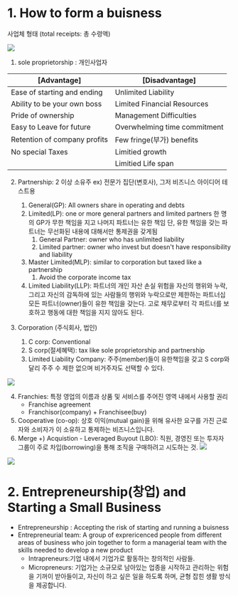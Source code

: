 # 1. How to form a buisness

사업체 형태 
(total receipts: 총 수령액)

![](Pasted%20image%2020231023133658.png)
1. sole proprietorship : 개인사업자

| [Advantage]                  	| [Disadvantage]               	|
|------------------------------	|------------------------------	|
| Ease of starting and ending  	| Unlimited Liability          	|
| Ability to be your own boss  	| Limited Financial Resources  	|
| Pride of ownership           	| Management Difficulties      	|
| Easy to Leave for future     	| Overwhelming time commitment 	|
| Retention of company profits 	| Few fringe(부가) benefits    	|
| No special Taxes             	| Limitied growth              	|
|                              	| Limitied Life span           	|

2. Partnership: 2 이상 소유주
	ex) 전문가 집단(변호사), 그저 비즈니스 아이디어 테스트용
	1. General(GP): All owners share in operating and debts
	2. Limited(LP): one or more general partners and limited partners
			한 명의 GP가 무한 책임을 지고 나머지 파트너는 유한 책임
			단, 유한 책임을 갖는 파트너는 무선화된 내용에 대해서만 통제권을 갖게됨
		1. General Partner: owner who has unlimited liability 
		2. Limited partner:  owner who invest but doesn't have responsibility and liability
	4. Master Limited(MLP): similar to corporation but taxed like a partnership 
		1. Avoid the corporate income tax
	5. Limited Liability(LLP): 파트너의 개인 자산 손실 위험을 자신의 행위와 누락, 그리고 자신의 감독하에 있는 사람들의 행위와 누락으로만 제한하는 파트너십 
				모든 파트너(owner)들이 유한 책임을 갖는다.
				고로 채무로부터 각 파트너를 보호하고 행동에 대한 책임을 지지 않아도 된다.
			
2. Corporation (주식회사, 법인)
	1. C corp: Conventional
	2. S corp(절세혜택):  tax like sole proprietorship and partnership
	3. Limited Liability Company: 주주(member)들이 유한책임을 갖고 S corp와 달리 주주 수 제한 없으며 비거주자도 선택할 수 있다.


![](Pasted%20image%2020231023150347.png)


4. Franchies: 특정 영업의 이름과 상품 및 서비스를 주어진 영역 내에서 사용할 권리
	- Franchise agreement
	- Franchisor(company) + Franchisee(buy)
5. Cooperative (co-op): 상호 이익(mutual gain)을 위해 유사한 요구를 가진 근로자와 소비자가 이 소유하고 통제하는 비즈니스입니다.
6.  Merge 
+) Acquistion
		-  Leveraged Buyout (LBO): 직원, 경영진 또는 투자자 그룹이 주로 차입(borrowing)을 통해 조직을 구매하려고 시도하는 것.
![](Pasted%20image%2020231023150447.png)

![](Pasted%20image%2020231023151142.png)

# 2. Entrepreneurship(창업) and Starting a Small Business

- Entrepreneurship : Accepting the risk of starting and running a buisness
- Entrepreneurial team: A group of exprericenced people from different areas of business who join together to form a managerial team with the skills needed to develop a new product
	- Intrapreneurs:기업 내에서 기업가로 활동하는 창의적인 사람들.
	- Micropreneurs: 기업가는 소규모로 남아있는 업종을 시작하고 관리하는 위험을 기꺼이 받아들이고, 자신이 하고 싶은 일을 하도록 하며, 균형 잡힌 생활 방식을 제공합니다.